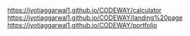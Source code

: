 https://jyotiaggarwal1.github.io/CODEWAY/calculator
https://jyotiaggarwal1.github.io/CODEWAY/landing%20page
https://jyotiaggarwal1.github.io/CODEWAY/portfolio
